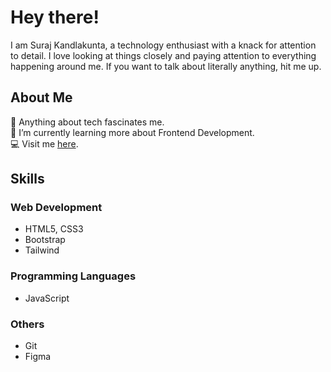 # Hey there!
I am Suraj Kandlakunta, a technology enthusiast with a knack for attention to detail. I love looking at things closely and paying attention to everything happening around me. If you want to talk about literally anything, hit me up. 

## About Me
 🔭 Anything about tech fascinates me. <br>
 🌱 I’m currently learning more about Frontend Development. <br>
 💻 Visit me [here](https://suraj-kandlakunta.netlify.app/). <br>

## Skills 

### Web Development 
- HTML5, CSS3
- Bootstrap
- Tailwind 
### Programming Languages 
- JavaScript 
### Others
- Git
- Figma


